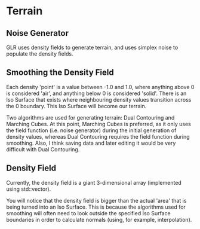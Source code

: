 Terrain
=======

Noise Generator
---------------
GLR uses density fields to generate terrain, and uses simplex noise to populate the density fields.

Smoothing the Density Field
---------------------------
Each density 'point' is a value between -1.0 and 1.0, where anything above 0 is considered 'air', and anything
below 0 is considered 'solid'.  There is an Iso Surface that exists where neighbouring density values transition across
the 0 boundary.  This Iso Surface will become our terrain.

Two algorithms are used for generating terrain: Dual Contouring and Marching Cubes.  At this point, Marching Cubes is preferred, as it
only uses the field function (i.e. noise generator) during the initial generation of density values, whereas Dual Contouring requires
the field function during smoothing.  Also, I think saving data and later editing it would be very difficult with Dual Contouring.

Density Field
-------------
Currently, the density field is a giant 3-dimensional array (implemented using std::vector).

You will notice that the density field is bigger than the actual 'area' that is being turned into an Iso Surface.  This is because
the algorithms used for smoothing will often need to look outside the specified Iso Surface boundaries in order to calculate normals (using, for
example, interpolation).
